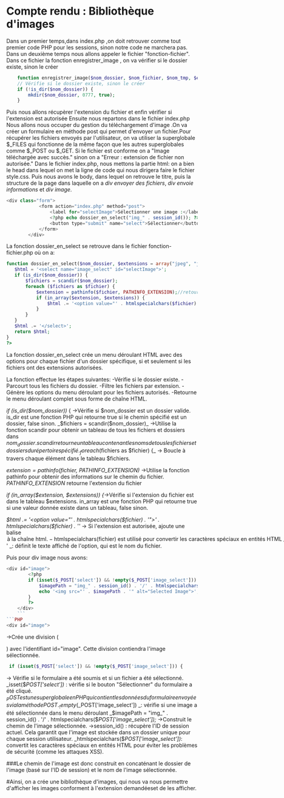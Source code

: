 # Compte rendu : Bibliothèque d'images

Dans un premier temps,dans index.php ,on doit retrouver comme tout premier code PHP pour les sessions, sinon notre code ne marchera pas.
Dans un deuxième temps nous allons appeler le fichier "fonction-fichier". 
Dans ce fichier la fonction enregistrer_image , on va vérifier si le dossier existe, sinon le créer
```PHP
	function enregistrer_image($nom_dossier, $nom_fichier, $nom_tmp, $extensions = array("jpeg", "jpg", "png")) {
    // Vérifie si le dossier existe, sinon le créer
    if (!is_dir($nom_dossier)) {
        mkdir($nom_dossier, 0777, true);
    }

 ```
Puis nous allons récupèrer l'extension du fichier et enfin vérifier si l'extension est autorisée
Ensuite nous repartons dans le fichier index.php
Nous allons nous occuper du gestion du téléchargement d'image .On va créer un formulaire en méthode post qui permet d'envoyer un fichier.Pour récupérer les fichiers envoyés par l'utilisateur, on va utiliser la superglobale $_FILES qui fonctionne de la même façon que les autres superglobales comme $_POST ou $_GET. Si le fichier est conforme on a  "Image téléchargée avec succès." sinon on a "Erreur : extension de fichier non autorisée."
Dans le fichier index.php, nous mettons la partie html: on a bien le head dans lequel on met la ligne de code qui nous dirigera faire le fichier style.css. Puis nous avons le body, dans lequel on retrouve le titre, puis la structure de la page dans laquelle on a _div envoyer des fichiers_, _div envoie informations_ et _div image_. 
```PHP
<div class="form">
            <form action="index.php" method="post">
                <label for="selectImage">Sélectionner une image :</label>
                <?php echo dossier_en_select("img_" . session_id()); ?>
                <button type="submit" name="select">Sélectionner</button>
            </form>
        </div>
 ```
La fonction dossier_en_select se retrouve dans le fichier fonction-fichier.php où on a:
 ```PHP
 function dossier_en_select($nom_dossier, $extensions = array("jpeg", "jpg", "png")) {
    $html = '<select name="image_select" id="selectImage">';
    if (is_dir($nom_dossier)) {
        $fichiers = scandir($nom_dossier);
        foreach ($fichiers as $fichier) {
            $extension = pathinfo($fichier, PATHINFO_EXTENSION);//retourne des informations sur le chemin path
            if (in_array($extension, $extensions)) {
                $html .= '<option value="' . htmlspecialchars($fichier) . '">' . htmlspecialchars($fichier) . '</option>';
            }
        }
    }
    $html .= '</select>';
    return $html;
}
?>
 ```
 La fonction dossier_en_select crée un menu déroulant HTML avec des options pour chaque fichier d'un dossier spécifique, si et seulement si les fichiers ont des extensions autorisées.


La fonction effectue les étapes suivantes:
-Vérifie si le dossier existe.
-Parcourt tous les fichiers du dossier.
-Filtre les fichiers par extension.
-Génère les options du menu déroulant pour les fichiers autorisés.
-Retourne le menu déroulant complet sous forme de chaîne HTML.

_if (is_dir($nom_dossier))_ { ->Vérifie si $nom_dossier est un dossier valide.
is_dir est une fonction PHP qui retourne true si le chemin spécifié est un dossier, false sinon.
_$fichiers = scandir($nom_dossier)_ ->Utilise la fonction scandir pour obtenir un tableau de tous les fichiers et dossiers dans $nom_dossier.
scandir retourne un tableau contenant les noms de tous les fichiers et dossiers du répertoire spécifié.
_foreach ($fichiers as $fichier) {_ -> Boucle à travers chaque élément dans le tableau $fichiers.

_$extension = pathinfo($fichier, PATHINFO_EXTENSION)_ ->Utilise la fonction pathinfo pour obtenir des informations sur le chemin du fichier.
_PATHINFO_EXTENSION_ retourne l'extension du fichier

_if (in_array($extension, $extensions)) {_->Vérifie si l'extension du fichier est dans le tableau $extensions.
in_array est une fonction PHP qui retourne true si une valeur donnée existe dans un tableau, false sinon.

_$html .= '<option value="' . htmlspecialchars($fichier) . '">' . htmlspecialchars($fichier) . '</option>'_
-> Si l'extension est autorisée, ajoute une balise <option> à la chaîne $html.
-htmlspecialchars($fichier) est utilisé pour convertir les caractères spéciaux en entités HTML
_value="' . htmlspecialchars($fichier) . '"'_  
->définit la valeur de l'option. Cette valeur sera envoyée lorsque l'utilisateur soumettra le formulaire.
_">' . htmlspecialchars($fichier) . '</option>' _: définit le texte affiché de l'option, qui est le nom du fichier.

Puis pour div image nous avons:
```PHP
<div id="image">
        <?php
        if (isset($_POST['select']) && !empty($_POST['image_select'])) {
            $imagePath = "img_" . session_id() . '/' . htmlspecialchars($_POST['image_select']);
            echo '<img src="' . $imagePath . '" alt="Selected Image">';
        }
        ?>
    </div>
    ```
```PHP
<div id="image">
 ```
->Crée une division (<div>) avec l'identifiant id="image". Cette division contiendra l'image sélectionnée.
```PHP
 if (isset($_POST['select']) && !empty($_POST['image_select'])) {
```
-> Vérifie si le formulaire a été soumis et si un fichier a été sélectionné.
_isset($_POST['select'])_ : vérifie si le bouton "Sélectionner" du formulaire a été cliqué. $_POST est une superglobale en PHP qui contient les données du formulaire envoyées via la méthode POST.
_!empty($_POST['image_select']) _: vérifie si une image a été sélectionnée dans le menu déroulant 
_$imagePath = "img_" . session_id() . '/' . htmlspecialchars($_POST['image_select']);_
->Construit le chemin de l'image sélectionnée.
->session_id() : récupère l'ID de session actuel. Cela garantit que l'image est stockée dans un dossier unique pour chaque session utilisateur.
_htmlspecialchars($_POST['image_select'])_: convertit les caractères spéciaux en entités HTML pour éviter les problèmes de sécurité (comme les attaques XSS).

###Le chemin de l'image est donc construit en concaténant le dossier de l'image (basé sur l'ID de session) et le nom de l'image sélectionnée.

#Ainsi, on a crée une bibliothèque d'images, qui nous va nous permettre d'afficher les images conforment à l'extension demandéeset de les afficher.
